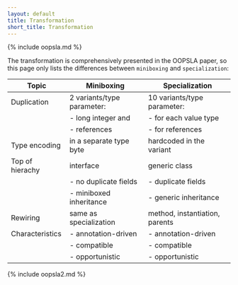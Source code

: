 ```yaml
---
layout: default
title: Transformation
short_title: Transformation
---
```


{% include oopsla.md %}

The transformation is comprehensively presented in the OOPSLA paper, so this page only lists the differences between `miniboxing` and `specialization`:

| Topic             | Miniboxing                 | Specialization              |
|-------------------|----------------------------|-----------------------------|
| Duplication       | 2 variants/type parameter: | 10 variants/type parameter: |
|                   |  - long integer and        |  - for each value type      |
|                   |  - references              |  - for references           |
| Type encoding     | in a separate type byte    | hardcoded in the variant    |
| Top of hierachy   | interface                  | generic class               |
|                   |  - no duplicate fields     |  - duplicate fields         |
|                   |  - miniboxed inheritance   |  - generic inheritance      |
| Rewiring          | same as specialization     | method, instantiation, parents |
| Characteristics   |  - annotation-driven       |  - annotation-driven        |
|                   |  - compatible              |  - compatible               |
|                   |  - opportunistic           |  - opportunistic            |


{% include oopsla2.md %}
